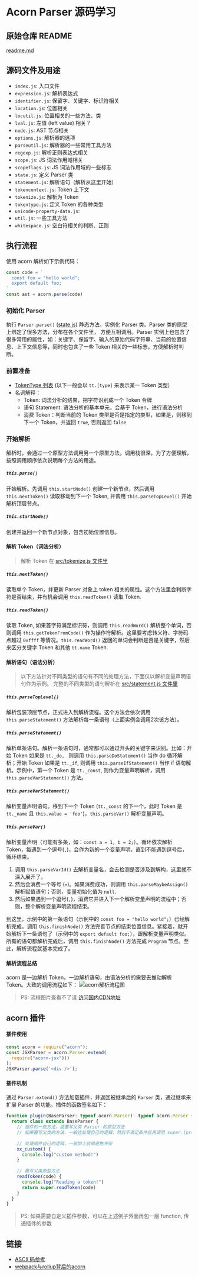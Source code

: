 # Acorn Parser 源码学习

## 原始仓库 README
[readme.md](./original-readme.md)

## 源码文件及用途

- `index.js`: 入口文件
- `expression.js`: 解析表达式
- `identifier.js`: 保留字、关键字、标识符相关
- `location.js`: 位置相关
- `locutil.js`: 位置相关的一些方法、类
- `lval.js`: 左值 (left value) 相关？
- `node.js`: AST 节点相关
- `options.js`: 解析器的选项
- `parseutil.js`: 解析器的一些常用工具方法
- `regexp.js`: 解析正则表达式相关
- `scope.js`: JS 词法作用域相关
- `scopeflags.js`: JS 词法作用域的一些标志
- `state.js`: 定义 Parser 类
- `statement.js`: 解析语句（解析从这里开始）
- `tokencontext.js`: Token 上下文
- `tokenize.js`: 解析为 Token 
- `tokentype.js`: 定义 Token 的各种类型
- `unicode-property-data.js`: 
- `util.js`: 一些工具方法
- `whitespace.js`: 空白符相关的判断、正则

## 执行流程

使用 acorn 解析如下示例代码：
```js
const code = `
  const foo = "hello world";
  export default foo;
`
const ast = acorn.parse(code)
```

### 初始化 Parser
执行 `Parser.parse()` ([state.js](./src/state.js)) 静态方法，实例化 Parser 类。Parser 类的原型上绑定了很多方法，分布在各个文件里，
方便互相调用。Parser 实例上也包含了很多常用的属性，如：关键字、保留字、输入的原始代码字符串、当前的位置信息、上下文信息等，同时也包含了一些 Token 相关的一些标志，方便解析时判断。  

### 前置准备

- [TokenType 列表](./src/tokentype.js) (以下一般会以 `tt.[type]` 来表示某一 Token 类型)
- 名词解释：
  - Token: 词法分析的结果，把字符识别成一个 Token 令牌
  - 语句 Statement: 语法分析的基本单元，会基于 Token，进行语法分析
  - 消费 Token：判断当前的 Token 类型是否是指定的类型，如果是，则移到下一个 Token，并返回 `true`, 否则返回 `false`

### 开始解析
解析时，会通过一个原型方法调用另一个原型方法，调用栈很深。为了方便理解，按照调用顺序依次说明每个方法的用途。

##### `this.parse()`
开始解析。先调用 `this.startNode()` 创建一个新节点，然后调用 `this.nextToken()` 读取移动到下一个 Token, 并调用 `this.parseTopLevel()` 开始解析顶层节点。

##### `this.startNode()` 

创建并返回一个新节点对象，包含初始位置信息。

#### 解析 Token（词法分析）

> 解析 Token 在 [src/tokenize.js 文件里](./src/tokenize.js)

##### `this.nextToken()`

读取单个 Token，并更新 Parser 对象上 token 相关的属性。这个方法里会判断字符是否结束，并有机会调用 `this.readToken()` 读取 Token.

##### `this.readToken()`

读取 Token, 如果首字符满足标识符，则调用 `this.readWord()` 解析整个单词，否则调用 `this.getTokenFromCode()` 作为操作符解析。这里要考虑转义符、字符码点超过 `0xffff` 等情况。`this.readWord()` 返回的单词会判断是否是关键字，然后来区分关键字 Token 和其他 `tt.name` Token.

#### 解析语句（语法分析）

> 以下方法针对不同类型的语句有不同的处理方法，下面仅以解析变量声明语句作为示例。 完整的不同类型的语句解析在 [src/statement.js 文件里](./src/statement.js)

##### `this.parseTopLevel()` 
解析包装顶层节点，正式进入到解析流程。这个方法会依次调用 `this.parseStatement()` 方法解析每一条语句（上面实例会调用2次该方法）。

##### `this.parseStatement()`
解析单条语句。解析一条语句时，通常都可以通过开头的关键字来识别。比如：开始 Token 如果是 `tt._do, ` 则调用 `this.parseDoStatement()` 当作 do 循环解析；开始 Token 如果是 `tt._if`,  则调用 `this.parseIfStatement()` 当作 if 语句解析。示例中，第一个 Token 是 `tt._const`, 则作为变量声明解析，调用 `this.parseVarStatement()` 方法。

##### `this.parseVarStatement()`

解析变量声明语句。移到下一个 Token (`tt._const` 的下一个，此时 Token 是 `tt._name` 且 `this.value = 'foo'`)，`this.parseVar()` 解析变量声明。

##### `this.parseVar()`

解析变量声明（可能有多条，如：`const a = 1, b = 2;`）。循环依次解析 Token，每遇到一个逗号(`,`)，会作为新的一个变量声明，直到不能遇到逗号后，循环结束。

1. 调用 `this.parseVarId()` 去解析变量名，会去检测是否涉及到解构，这里就不深入展开了。
2. 然后会消费一个等号 (`=`)。如果消费成功，则调用 `this.parseMaybeAssign()` 解析赋值语句；否则，变量初始化值为 `null`.
3. 然后如果遇到一个逗号(`,`)，消费它并进入下一个解析变量声明的流程中；否则，整个解析变量声明流程结束。

到这里，示例中的第一条语句（示例中的 `const foo = "hello world";`）已经解析完成。调用 `this.finishNode()` 方法完善节点的结束位置信息。紧接着，就开始解析下一条语句了（示例中的 `export default foo;`），跟解析变量声明类似。所有的语句都解析完成后，调用 `this.finishNode()` 方法完成 `Program` 节点。至此，解析流程就基本完成了。

#### 解析流程总结

acorn 是一边解析 Token，一边解析语句，由语法分析的需要去推动解析 Token。大致的调用流程如下：
![acorn解析流程图](https://wx1.sbimg.cn/2020/08/23/3ItQn.png)

> PS: 流程图片查看不了请 [访问国内CDN地址](https://wx1.sbimg.cn/2020/08/23/3ItQn.png)


## acorn 插件

#### 插件使用
```js
const acorn = require("acorn");
const JSXParser = acorn.Parser.extend(
  require("acorn-jsx")()
);
JSXParser.parse('<div />');
```

#### 插件机制

通过 `Parser.extend()` 方法加载插件，并返回被继承后的 `Parser` 类，通过继承来扩展 Parser 的功能。插件的函数签名如下：
```ts
function plugin(BaseParser: typeof acorn.Parser): typeof acorn.Parser {
  return class extends BaseParser {
    // 插件的一些方法，或覆写父类 Parser 的原型方法
    // 如果覆写父类的方法，一般选处理自己的逻辑，然后不满足条件后再调用 super.[prototypeMethod]() 方法交由父类处理
    
    // 处理插件自己的逻辑，一般加上前缀避免冲突
    xx_custom() {
      console.log("custom method!")
    }
    
    // 覆写父类原型方法
    readToken(code) {
      console.log("Reading a token!")
      return super.readToken(code)
    }
  }
}
```

> PS: 如果需要自定义插件参数，可以在上述例子外面再包一层 function, 传递插件的参数

## 链接

- [ASCII 码参考](https://baike.baidu.com/item/ASCII#3)
- [webpack与rollup背后的acorn](https://zhuanlan.zhihu.com/p/149323563)
